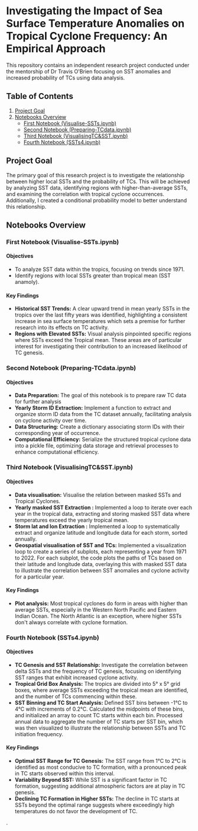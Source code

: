 # Investigating the Impact of Sea Surface Temperature Anomalies on Tropical Cyclone Frequency: An Empirical Approach

This repository contains an independent research project conducted under the mentorship of Dr Travis O'Brien focusing on SST anomalies and increased probability of TCs using data analysis.


## Table of Contents

1. [Project Goal](#Project-Goal)
2. [Notebooks Overview](#Notebooks-Overview)
    - [First Notebook (Visualise-SSTs.ipynb)](#First-Notebook-(SSTs1.ipynb))
    - [Second Notebook (Preparing-TCdata.ipynb)](#Second-Notebook-(SSTs2.ipynb))
    - [Third Notebook (VisualisingTC&SST.ipynb)](#Third-Notebook-(SSTs3.ipynb))
    - [Fourth Notebook (SSTs4.ipynb)](#Fourth-Notebook-(SSTs4.ipynb))


## Project Goal

The primary goal of this research project is to investigate the relationship between higher local SSTs and the probability of TCs. This will be achieved by analyzing SST data, identifying regions with higher-than-average SSTs, and examining the correlation with tropical cyclone occurrences. Additionally, I created a conditional probability model to better understand this relationship.

## Notebooks Overview


### First Notebook (Visualise-SSTs.ipynb)

#### Objectives

- To analyze SST data within the tropics, focusing on trends since 1971.
- Identify regions with local SSTs greater than tropical mean (SST anamoly).

#### Key Findings

- **Historical SST Trends:** A clear upward trend in mean yearly SSTs in the tropics over the last fifty years was identified, highlighting a consistent increase in sea surface temperatures which sets a premise for further research into its effects on TC activity.
- **Regions with Elevated SSTs:** Visual analysis pinpointed specific regions where SSTs exceed the Tropical mean. These areas are of particular interest for investigating their contribution to an increased likelihood of TC genesis.


### Second Notebook (Preparing-TCdata.ipynb)

#### Objectives

- **Data Preparation:** The goal of this notebook is to prepare raw TC data for further analysis
- **Yearly Storm ID Extraction:** Implement a function to extract and organize storm ID data from the TC dataset annually, facilitating analysis on cyclone activity over time.
- **Data Structuring:** Create a dictionary associating storm IDs with their corresponding year of occurrence.
- **Computational Efficiency:** Serialize the structured tropical cyclone data into a pickle file, optimizing data storage and retrieval processes to enhance computational efficiency.
  

### Third Notebook (VisualisingTC&SST.ipynb)

#### Objectives

- **Data visualisation:** Visualise the relation between masked SSTs and Tropical Cyclones.
- **Yearly masked SST Extraction :** Implemented a loop to iterate over each year in the tropical data, extracting and storing masked SST data where temperatures exceed the yearly tropical mean.
- **Storm lat and lon Extraction :** Implemented a loop to systematically extract and organize latitude and longitude data for each storm, sorted annually.
- **Geospatial visualisation of SST and TCs:** Implemented a visualization loop to create a series of subplots, each representing a year from 1971 to 2022. For each subplot, the code plots the paths of TCs based on their latitude and longitude data, overlaying this with masked SST data to illustrate the correlation between SST anomalies and cyclone activity for a particular year.

#### Key Findings

- **Plot analysis:** Most tropical cyclones do form in areas with higher than average SSTs, especially in the Western North Pacific and Eastern Indian Ocean. The North Atlantic is an exception, where higher SSTs don't always correlate with cyclone formation.


### Fourth Notebook (SSTs4.ipynb)

#### Objectives

- **TC Genesis and SST Relationship:** Investigate the correlation between delta SSTs and the frequency of TC genesis, focusing on identifying SST ranges that exhibit increased cyclone activity.
- **Tropical Grid Box Analysis:** The tropics are divided into 5° x 5° grid boxes, where average SSTs exceeding the tropical mean are identified, and the number of TCs commencing within these.
- **SST Binning and TC Start Analysis:** Defined SST bins between -1°C to 4°C with increments of 0.2°C. Calculated the midpoints of these bins, and initialized an array to count TC starts within each bin. Processed annual data to aggregate the number of TC starts per SST bin, which was then visualized to illustrate the relationship between SSTs and TC initiation frequency.

#### Key Findings

- **Optimal SST Range for TC Genesis:** The SST range from 1°C to 2°C is identified as most conducive to TC formation, with a pronounced peak in TC starts observed within this interval.
- **Variability Beyond SST:** While SST is a significant factor in TC formation, suggesting additional atmospheric factors are at play in TC genesis.
- **Declining TC Formation in Higher SSTs:** The decline in TC starts at SSTs beyond the optimal range suggests where exceedingly high temperatures do not favor the development of TC.












.




